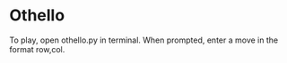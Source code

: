 # Othello

To play, open othello.py in terminal. When prompted, enter a move in the format row,col. 
